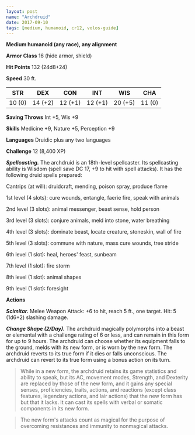 ```yaml
---
layout: post
name: "Archdruid"
date: 2017-09-10
tags: [medium, humanoid, cr12, volos-guide]
---
```


**Medium humanoid (any race), any alignment**

**Armor Class** 16 (hide armor, shield)

**Hit Points** 132 (24d8+24)

**Speed** 30 ft.

|   STR   |   DEX   |   CON   |   INT   |   WIS   |   CHA   |
|:-----:|:-----:|:-----:|:-----:|:-----:|:-----:|
| 10 (0) | 14 (+2) | 12 (+1) | 12 (+1) | 20 (+5) | 11 (0) |

**Saving Throws** Int +5, Wis +9

**Skills** Medicine +9, Nature +5, Perception +9

**Languages** Druidic plus any two languages

**Challenge** 12 (8,400 XP)

***Spellcasting.*** The archdruid is an 18th-level spellcaster. Its spellcasting ability is Wisdom (spell save DC 17, +9 to hit with spell attacks). It has the following druid spells prepared:

Cantrips (at will): druidcraft, mending, poison spray, produce flame

1st level (4 slots): cure wounds, entangle, faerie fire, speak with animals

2nd level (3 slots): animal messenger, beast sense, hold person

3rd level (3 slots): conjure animals, meld into stone, water breathing

4th level (3 slots): dominate beast, locate creature, stoneskin, wall of fire

5th level (3 slots): commune with nature, mass cure wounds, tree stride

6th level (1 slot): heal, heroes' feast, sunbeam

7th level (1 slot): fire storm

8th level (1 slot): animal shapes

9th level (1 slot): foresight

**Actions**

***Scimitar.*** Melee Weapon Attack: +6 to hit, reach 5 ft., one target. Hit: 5 (1d6+2) slashing damage.

***Change Shape (2/Day).*** The archdruid magically polymorphs into a beast or elemental with a challenge rating of 6 or less, and can remain in this form for up to 9 hours. The archdruid can choose whether its equipment falls to the ground, melds with its new form, or is worn by the new form. The archdruid reverts to its true form if it dies or falls unconscious. The archdruid can revert to its true form using a bonus action on its turn.

>While in a new form, the archdruid retains its game statistics and ability to speak, but its AC, movement modes, Strength, and Dexterity are replaced by those of the new form, and it gains any special senses, proficiencies, traits, actions, and reactions (except class features, legendary actions, and lair actions) that the new form has but that it lacks. It can cast its spells with verbal or somatic components in its new form.

>The new form's attacks count as magical for the purpose of overcoming resistances and immunity to nonmagical attacks.

